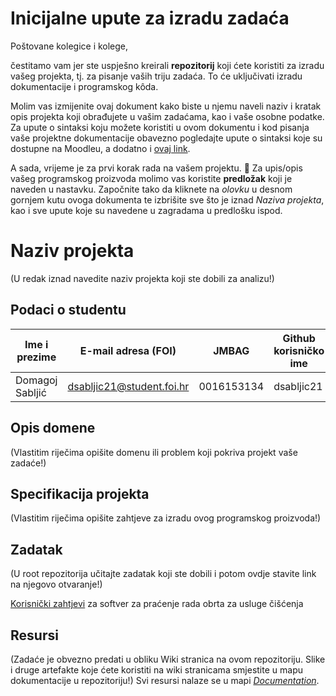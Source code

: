 # Inicijalne upute za izradu zadaća
Poštovane kolegice i kolege, 

čestitamo vam jer ste uspješno kreirali **repozitorij** koji ćete koristiti za izradu vašeg projekta, tj. za pisanje vaših triju zadaća. To će uključivati izradu dokumentacije i programskog kôda.

Molim vas izmijenite ovaj dokument kako biste u njemu naveli naziv i kratak opis projekta koji obrađujete u vašim zadaćama, kao i vaše osobne podatke. Za upute o sintaksi koju možete koristiti u ovom dokumentu i kod pisanja vaše projektne dokumentacije obavezno pogledajte upute o sintaksi koje su dostupne na Moodleu, a dodatno i [ovaj link](https://guides.github.com/features/mastering-markdown/).

A sada, vrijeme je za prvi korak rada na vašem projektu. 🙂 Za upis/opis vašeg programskog proizvoda molimo vas koristite **predložak** koji je naveden u nastavku. Započnite tako da kliknete na *olovku* u desnom gornjem kutu ovoga dokumenta te izbrišite sve što je iznad _Naziva projekta_, kao i sve upute koje su navedene u zagradama u predlošku ispod.

# Naziv projekta
(U redak iznad navedite naziv projekta koji ste dobili za analizu!)

## Podaci o studentu

Ime i prezime | E-mail adresa (FOI) | JMBAG | Github korisničko ime
------------  | ------------------- | ----- | ---------------------
Domagoj Sabljić | dsabljic21@student.foi.hr | 0016153134 | dsabljic21


## Opis domene
(Vlastitim riječima opišite domenu ili problem koji pokriva projekt vaše zadaće!)

## Specifikacija projekta
(Vlastitim riječima opišite zahtjeve za izradu ovog programskog proizvoda!)

## Zadatak
(U root repozitorija učitajte zadatak koji ste dobili i potom ovdje stavite link na njegovo otvaranje!)

[Korisnički zahtjevi](https://github.com/foivz/pi2023-zadace-dsabljic21/blob/master/Korisni%C4%8Dki%20zahtjevi%20-%20obrt%20za%20%C4%8Di%C5%A1%C4%87enje.pdf) za softver za praćenje rada obrta za usluge čišćenja

## Resursi
(Zadaće je obvezno predati u obliku Wiki stranica na ovom repozitoriju. Slike i druge artefakte koje ćete koristiti na wiki stranicama smjestite u mapu dokumentacije u repozitoriju!)
Svi resursi nalaze se u mapi [_Documentation_](https://github.com/foivz/pi2023-zadace-dsabljic21/tree/master/Documentation).
